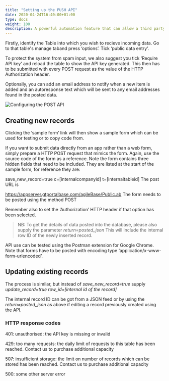 ```yaml
---
title: "Setting up the PUSH API"
date: 2020-04-24T16:40:00+01:00
type: docs
weight: 100
description: A powerful automation feature that can allow a third party system to POST data in to agileBase.
---
```


Firstly, identify the Table into which you wish to recieve incoming data.
Go to that table's manage taband press ‘options’. Tick ‘public data entry’.

To protect the system from spam input, we also suggest you tick ‘Require API key’ and reload the table to show the API key generated. This then has to be submitted with every POST request as the value of the HTTP Authorization header.

Optionally, you can add an email address to notify when a new item is added and an autoresponse text which will be sent to any email addresses found in the posted data.

![Configuring the POST API](/incoming_data_api.png)

## Creating new records

Clicking the ‘sample form’ link will then show a sample form which can be used for testing or to copy code from. 

If you want to submit data directly from an app rather than a web form, simply prepare a HTTP POST request that mimics the form. Again, use the source code of the form as a reference. Note the form contains three hidden fields that need to be included. They are listed at the start of the sample form, for reference they are:

save_new_record=true
c=[internalcompanyid]
t=[internaltableid]
The post URL is

https://appserver.gtportalbase.com/agileBase/Public.ab
The form needs to be posted using the method POST

Remember also to set the ‘Authorization’ HTTP header if that option has been selected.


>NB: To get the details of data posted into the database, please also supply the parameter _return=posted_json_ This will include the internal row ID of the newly inserted record.

API use can be tested using the Postman extension for Google Chrome. Note that forms have to be posted with encoding type ‘application/x-www-form-urlencoded’.

## Updating existing records
The process is similar, but instead of _save_new_record=true_ supply 
_update_record=true_
_row_id=[internal id of the record]_

The internal record ID can be got from a JSON feed or by using the _return=posted_json_ as above if editing a record previously created using the API.

### HTTP response codes
401: unauthorised: the API key is missing or invalid

429: too many requests: the daily limit of requests to this table has been reached. Contact us to purchase additional capacity

507: insufficient storage: the limit on number of records which can be stored has been reached. Contact us to purchase additional capacity

500: some other server error